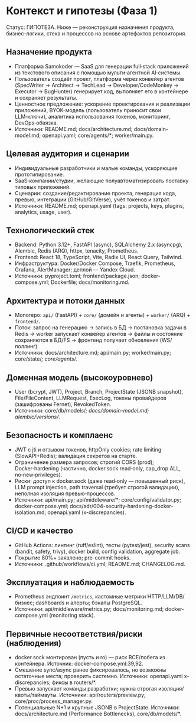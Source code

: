 # Контекст и гипотезы (Фаза 1)

Статус: ГИПОТЕЗА. Ниже — реконструкция назначения продукта, бизнес-логики, стека и процессов на основе артефактов репозитория.

## Назначение продукта
- Платформа Samokoder — SaaS для генерации full‑stack приложений из текстового описания с помощью мульти‑агентной AI‑системы.
- Пользователь создаёт проект, платформа через конвейер агентов (SpecWriter → Architect → TechLead → Developer/CodeMonkey → Executor → BugHunter) генерирует код, выполняет его в контейнере и сохраняет результаты.
- Ценностное предложение: ускорение проектирования и реализации приложений, BYOK-модель (пользователь приносит свои LLM‑ключи), аналитика использования токенов, мониторинг, DevOps‑обвязка.
- Источники: README.md; docs/architecture.md; docs/domain-model.md; openapi.yaml; core/agents/*; worker/main.py.

## Целевая аудитория и сценарии
- Индивидуальные разработчики и малые команды, ускоряющие прототипирование.
- SaaS‑компании/студии, желающие полуавтоматизировать поставку типовых приложений.
- Сценарии: создание/редактирование проекта, генерация кода, превью, интеграции (GitHub/GitVerse), учёт токенов и затрат.
- Источники: README.md; openapi.yaml (tags: projects, keys, plugins, analytics, usage, user).

## Технологический стек
- Backend: Python 3.12+, FastAPI (async), SQLAlchemy 2.x (asyncpg), Alembic, Redis (ARQ), httpx, tenacity, Prometheus.
- Frontend: React 18, TypeScript, Vite, Radix UI, React Query, Tailwind.
- Инфраструктура: Docker/Docker Compose, Traefik, Prometheus, Grafana, AlertManager; деплой — Yandex Cloud.
- Источники: pyproject.toml; frontend/package.json; docker-compose.yml; Dockerfile; docs/monitoring.md.

## Архитектура и потоки данных
- Monorepo: `api/` (FastAPI) + `core/` (домейн и агенты) + `worker/` (ARQ) + `frontend/`.
- Поток: запрос на генерацию → запись в БД → постановка задачи в Redis → worker запускает конвейер агентов → файлы и состояние сохраняются в БД/FS → фронтенд получает обновления (WS/поллинг).
- Источники: docs/architecture.md; api/main.py; worker/main.py; core/state/*; core/agents/*.

## Доменная модель (высокоуровнево)
- User (bcrypt, JWT), Project, Branch, ProjectState (JSONB snapshot), File/FileContent, LLMRequest, ExecLog, токены провайдеров (зашифрованы Fernet), RevokedToken.
- Источники: core/db/models/*; docs/domain-model.md; alembic/versions/*.

## Безопасность и комплаенс
- JWT с jti и отзывом токенов, httpOnly cookies; rate limiting (SlowAPI+Redis); валидация секретов на старте.
- Ограничение размера запросов; строгий CORS (prod); Docker‑hardening (частично, docker.sock read‑only, cap_drop ALL, no‑new‑privileges).
- Риски: доступ к docker.sock (даже read‑only — повышенный риск), LLM prompt injection, path traversal (требует строгой валидации), неполная изоляция превью‑процессов.
- Источники: api/main.py; api/middleware/*; core/config/validator.py; docker-compose.yml; docs/adr/004-security-hardening-docker-isolation.md; openapi.yaml (x-discrepancies).

## CI/CD и качество
- GitHub Actions: линтинг (ruff/eslint), тесты (pytest/jest), security scans (bandit, safety, trivy), docker build, config validation, aggregate job.
- Покрытие 80%+ заявлено; pre-commit hooks.
- Источники: .github/workflows/ci.yml; README.md; CHANGELOG.md.

## Эксплуатация и наблюдаемость
- Prometheus эндпоинт `/metrics`, кастомные метрики HTTP/LLM/DB/бизнес; dashboards и алерты; бэкапы PostgreSQL.
- Источники: api/middleware/metrics.py; docs/monitoring.md; docker-compose.yml (monitoring stack).

## Первичные несоответствия/риски (наблюдения)
- docker.sock монтирован (пусть и ro) — риск RCE/побега из контейнера. Источник: docker-compose.yml:39,92.
- Смешение sync/async ранее фиксировалось, но возможны остаточные места; проверить системно. Источники: openapi.yaml x-discrepancies; фиксы в routers/*.
- Превью запускает команды разработки; нужна строгая изоляция/квоты/таймауты. Источники: api/routers/preview.py; core/proc/process_manager.py.
- Потенциальные N+1 и крупные JSONB в ProjectState. Источники: docs/architecture.md (Performance Bottlenecks), core/db/models/*.

